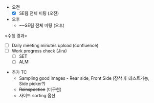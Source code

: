 - 오전
	- [x] SE팀 전체 미팅 (오전)
- 오후
	- ~~SE팀 전체 미팅 (오후)

<수행 경과>
- [ ] Daily meeting minutes upload (confluence)
- [ ] Work progress check (Jira)
	- [ ] SET
	- [ ] ALM

- 추가 TC
	- Sampling good images - Rear side, Front Side (장착 후 테스트가능, Side picker?)
	- ~~Reinspection~~ (미구현)
	- 사이드 sorting 옵션